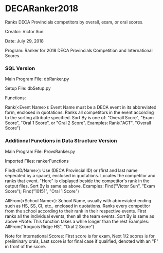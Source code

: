 # DECARanker2018
Ranks DECA Provincials competitors by overall, exam, or oral scores.

Creator: Victor Sun

Date: July 29, 2018

Program: Ranker for 2018 DECA Provincials Competition and International Scores

### SQL Version

Main Program File: dbRanker.py

Setup File: dbSetup.py

Functions:

Rank(\<Event Name>):
Event Name must be a DECA event in its abbreviated form, enclosed in quotations.
Ranks all competitors in the event according to the sorting attribute specified.
Sort By is one of: "Overall Score", "Exam Score", "Oral 1 Score", or "Oral 2 Score".
Examples:
Rank("ACT", "Overall Score")

### Additional Functions in Data Structure Version

Main Program File: ProvsRanker.py

Imported Files: rankerFunctions

Find(<ID/Name>):
Use (DECA Provincial ID) or (first and last name seperated by a space), enclosed in quotations.
Locates the competitor and ranks that event. "Here" is displayed beside the competitor's rank in the output files.
Sort By is same as above.
Examples:
Find("Victor Sun", "Exam Score");
Find("10151", "Oral 1 Score")

AllFrom(\<School Name>):
School Name, usually with abbreviated ending such as HS, SS, CI, etc., enclosed in quotations.
Ranks every competitor from the school according to their rank in their respective events.
First ranks all the individual events, then all the team events.
Sort By is same as above
*Note: This function takes a while longer than the rest
Examples:
AllFrom("Iroquois Ridge HS", "Oral 2 Score")

Note for International Scores:
First score is for exam,
Next 1/2 scores is for preliminary orals,
Last score is for final case if qualified, denoted with an "F" in front of the score.
